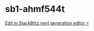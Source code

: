 # sb1-ahmf544t

[Edit in StackBlitz next generation editor ⚡️](https://stackblitz.com/~/github.com/EmpPuli5/sb1-ahmf544t)